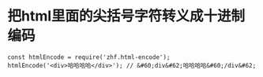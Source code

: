 # 把html里面的尖括号字符转义成十进制编码
```
const htmlEncode = require('zhf.html-encode');
htmlEncode('<div>哈哈哈哈</div>'); // &#60;div&#62;哈哈哈哈&#60;/div&#62;
```
